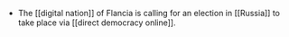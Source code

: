 - The [[digital nation]] of Flancia is calling for an election in [[Russia]] to take place via [[direct democracy online]].